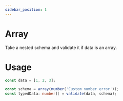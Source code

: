 ```yaml
---
sidebar_position: 1
---
```


# Array

Take a nested schema and validate it if data is an array.

# Usage

```ts
const data = [1, 2, 3];

const schema = array(number('Custom number error'));
const typedData: number[] = validate(data, schema);
```
